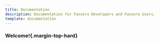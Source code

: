 ```yaml
---
title: Documentation
description: Documentation for Fansoro Developers and Fansoro Users.
template: documentation
---
```


### Welcome!{.margin-top-hard}
